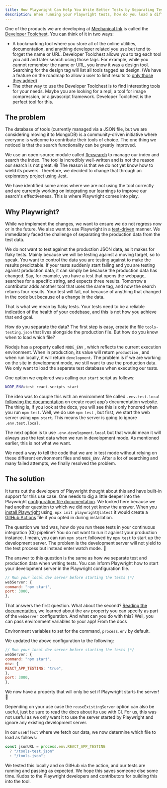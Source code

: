 ```yaml
---
title: How Playwright Can Help You Write Better Tests by Separating Test and Production Data
description: When running your Playwright tests, how do you load a different set of data based in the current execution environment?
---
```


One of the products we are developing at [Mechanical Ink](https://mechanical.ink) is called the [Developer Toolchest](https://developer-toolchest.com). You can think of it in two ways:

- A bookmarking tool where you store all of the online utilities, documentation, and anything developer related you use but tend to forget the name or URL. Developer Toolchest allows you to tag each tool you add and later search using those tags. For example, while you cannot remember the name or URL, you know it was a design tool. Searching for the design tag will list all tools tagged as design. (We have a feature on the roadmap to allow a user to limit results to [only those they added](https://github.com/schalkneethling/developer-toolchest/issues/230))
- The other way to use the Developer Toolchest is to find interesting tools for your needs. Maybe you are looking for a repl, a tool for image compression, or a javascript framework. Developer Toolchest is the perfect tool for this.

## The problem

The database of tools (currently managed via a JSON file, but we are considering moving it to MongoDB) is a community-driven initiative where everyone is welcome to contribute their tools of choice. The one thing we noticed is that the search functionality can be greatly improved.

We use an open-source module called [flexsearch](https://github.com/nextapps-de/flexsearch) to manage our index and search the index. The tool is incredibly well-written and is not the reason our search is not great. 😁 The reason is that we do not yet know how to wield its powers. Therefore, we decided to change that through an [exploratory project using Jest](https://github.com/schalkneethling/learning-flexsearch).

We have identified some areas where we are not using the tool correctly and are currently working on integrating our learnings to improve our search's effectiveness. This is where Playwright comes into play.

## Why Playwright?

While we implement the changes, we want to ensure we do not regress now or in the future. We also want to use Playwright in a [test-driven](<https://www.agilealliance.org/glossary/tdd/#q=~(infinite~false~filters~(postType~(~'page~'post~'aa_book~'aa_event_session~'aa_experience_report~'aa_glossary~'aa_research_paper~'aa_video)~tags~(~'tdd))~searchTerm~'~sort~false~sortDirection~'asc~page~1)>) manner. We immediately faced the challenge of separating the production data from the test data.

We do not want to test against the production JSON data, as it makes for flaky tests. Mainly because we will be testing against a moving target, so to speak. You want to control the data you are testing against to make the results predictable. If your tests suddenly start failing and you are testing against production data, it can simply be because the production data has changed. Say, for example, you have a test that opens the webpage, searches for a specific string, and expects three results. Tomorrow a contributor adds another tool that uses the same tag, and now the search returns four results. Your test will fail, not because of anything that changed in the code but because of a change in the data.

That is what we mean by flaky tests. Your tests need to be a reliable indication of the health of your codebase, and this is not how you achieve that end goal.

How do you separate the data? The first step is easy, create the file `tools-testing.json` that lives alongside the production file. But how do you know when to load which file?

Nodejs has a property called `NODE_ENV` , which reflects the current execution environment. When in production, its value will return `production` , and when run locally, it will return `development`. The problem is if we are working on the site in development mode, we still want to use the production data. We only want to load the separate test database when executing our tests.

One option we explored was calling our `start` script as follows:

```bash
NODE_ENV=test react-scripts start
```

The idea was to couple this with an environment file called `.env.test.local` [following the documentation](https://create-react-app.dev/docs/adding-custom-environment-variables/#what-other-env-files-can-be-used) on create react app’s documentation website. The thing is, if you look at the docs, you will see this is only honored when you run `npm test`. Well, we do use `npm test` , but first, we start the web server using `npm start`. This means the server is going to ignore `.env.test.local`.

The next option is to use `.env.development.local` but that would mean it will always use the test data when we run in development mode. As mentioned earlier, this is not what we want.

We need a way to tell the code that we are in test mode without relying on these different environment files and `NODE_ENV`. After a lot of searching and many failed attempts, we finally resolved the problem.

## The solution

It turns out the developers of Playwright thought about this and have built-in support for this use case. One needs to dig a little deeper into the Playwright [configuration file documentation](https://playwright.dev/docs/api/class-testconfig). We looked here because we had another question to which we did not yet know the answer. When you [install Playwright](https://playwright.dev/docs/intro#installing-playwright) using, `npx init playwright@latest` it would create a [GitHub Actions](https://docs.github.com/en/actions) file if you opted in during installation.

The question we had was, how do you run these tests in your continuous integration (CI) pipeline? You do not want to run it against your production instance. I mean, you can run `npm start` followed by `npm test` to start up the development server. The problem is the development server will not yield to the test process but instead enter watch mode. 🤔

The answer to this question is the same as how we separate test and production data when writing tests. You can inform Playwright how to start your development server in the Playwright configuration file.

```js
// Run your local dev server before starting the tests \*/
webServer: {
command: "npm start",
port: 3000,
},
```

That answers the first question. What about the second? [Reading the documentation](https://playwright.dev/docs/api/class-testconfig#test-config-web-server), we learned about the `env` property you can specify as part of the `webServer` configuration. And what can you do with this? Well, you can pass environment variables to your app! From the docs

Environment variables to set for the command, `process.env` by default.

We updated the above configuration to the following:

```js
// Run your local dev server before starting the tests \*/
webServer: {
command: "npm start",
env: {
REACT_APP_TESTING: "true",
},
port: 3000,
},
```

We now have a property that will only be set if Playwright starts the server! 🙌

Depending on your use case the `reuseExistingServer` option can also be useful, just be sure to read the docs about its use with CI. For us, this was not useful as we only want it to use the server started by Playwright and ignore any existing development server.

In our `useEffect` where we fetch our data, we now determine which file to load as follows:

```js
const jsonURL = process.env.REACT_APP_TESTING
  ? "/tools-test.json"
  : "/tools.json";
```

We tested this locally and on GitHub via the action, and our tests are running and passing as expected. We hope this saves someone else some time. Kudos to the Playwright developers and contributors for building this into the tool.
